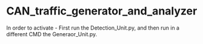 # CAN_traffic_generator_and_analyzer
In order to activate - First run the Detection_Unit.py, and then run in a different CMD the Generaor_Unit.py.
